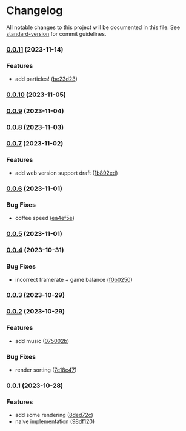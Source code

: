 # Changelog

All notable changes to this project will be documented in this file. See [standard-version](https://github.com/conventional-changelog/standard-version) for commit guidelines.

### [0.0.11](https://github.com/a-ignatev/vertical-code-jumper/compare/v0.0.10...v0.0.11) (2023-11-14)


### Features

* add particles! ([be23d23](https://github.com/a-ignatev/vertical-code-jumper/commit/be23d23ed0b986453ee46a6415d9abb7eef19fcb))

### [0.0.10](https://github.com/a-ignatev/vertical-code-jumper/compare/v0.0.9...v0.0.10) (2023-11-05)

### [0.0.9](https://github.com/a-ignatev/vertical-code-jumper/compare/v0.0.8...v0.0.9) (2023-11-04)

### [0.0.8](https://github.com/a-ignatev/vertical-code-jumper/compare/v0.0.7...v0.0.8) (2023-11-03)

### [0.0.7](https://github.com/a-ignatev/vertical-code-jumper/compare/v0.0.6...v0.0.7) (2023-11-02)


### Features

* add web version support draft ([1b892ed](https://github.com/a-ignatev/vertical-code-jumper/commit/1b892edc1bf8beeab2802bdf35a52e8d5b4d5d9b))

### [0.0.6](https://github.com/a-ignatev/vertical-code-jumper/compare/v0.0.5...v0.0.6) (2023-11-01)


### Bug Fixes

* coffee speed ([ea4ef5e](https://github.com/a-ignatev/vertical-code-jumper/commit/ea4ef5ef6c864ea587489be55494d836c6643585))

### [0.0.5](https://github.com/a-ignatev/vertical-code-jumper/compare/v0.0.4...v0.0.5) (2023-11-01)

### [0.0.4](https://github.com/a-ignatev/vertical-code-jumper/compare/v0.0.3...v0.0.4) (2023-10-31)


### Bug Fixes

* incorrect framerate + game balance ([f0b0250](https://github.com/a-ignatev/vertical-code-jumper/commit/f0b02501915dc0f53db161ec71699264be609eac))

### [0.0.3](https://github.com/a-ignatev/vertical-code-jumper/compare/v0.0.2...v0.0.3) (2023-10-29)

### [0.0.2](https://github.com/a-ignatev/vertical-code-jumper/compare/v0.0.1...v0.0.2) (2023-10-29)


### Features

* add music ([075002b](https://github.com/a-ignatev/vertical-code-jumper/commit/075002bc40b572f27dc409b4e5a6ec894cbfa563))


### Bug Fixes

* render sorting ([7c18c47](https://github.com/a-ignatev/vertical-code-jumper/commit/7c18c47dd4dad5c2b4dc9e71d27d7682df520d5b))

### 0.0.1 (2023-10-28)


### Features

* add some rendering ([8ded72c](https://github.com/a-ignatev/vertical-code-jumper/commit/8ded72c28e779e7f00b8d329fe4905b64bc2f159))
* naive implementation ([98df120](https://github.com/a-ignatev/vertical-code-jumper/commit/98df120b0f390aff5a06d37a672451a11a75cc7e))
